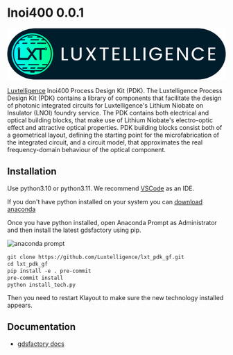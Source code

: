 # lnoi400 0.0.1

![Luxtelligence](LXT_Logo.png)

[Luxtelligence](https://luxtelligence.ai/) lnoi400 Process Design Kit (PDK). The Luxtelligence Process Design Kit (PDK) contains a library of components that facilitate the design of photonic integrated circuits for Luxtelligence's Lithium Niobate on Insulator (LNOI) foundry service. The PDK contains both electrical and optical building blocks, that make use of Lithium Niobate's electro-optic effect and attractive optical properties. PDK building blocks consist both of a geometrical layout, defining the starting point for the microfabrication of the integrated circuit, and a circuit model, that approximates the real frequency-domain behaviour of the optical component.

## Installation

Use python3.10 or python3.11. We recommend [VSCode](https://code.visualstudio.com/) as an IDE.

If you don't have python installed on your system you can [download anaconda](https://www.anaconda.com/download/)

Once you have python installed, open Anaconda Prompt as Administrator and then install the latest gdsfactory using pip.

![anaconda prompt](https://i.imgur.com/eKk2bbs.png)


```
git clone https://github.com/Luxtelligence/lxt_pdk_gf.git
cd lxt_pdk_gf
pip install -e . pre-commit
pre-commit install
python install_tech.py
```
Then you need to restart Klayout to make sure the new technology installed appears.

## Documentation

- [gdsfactory docs](https://gdsfactory.github.io/gdsfactory/)
